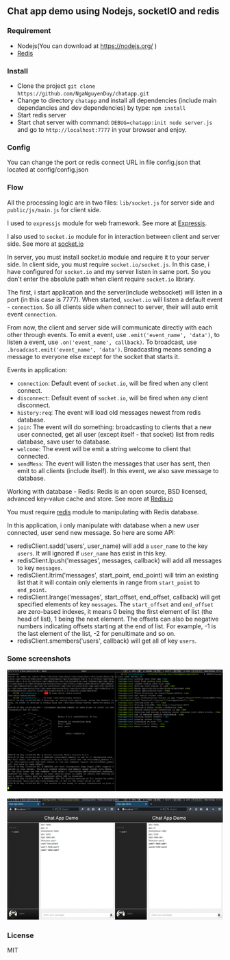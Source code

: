 ## Chat app demo using Nodejs, socketIO and redis

### Requirement
- Nodejs(You can download at https://nodejs.org/ )
- [Redis](http://redis.io/)

### Install
-  Clone the project `git clone https://github.com/NgaNguyenDuy/chatapp.git`
-  Change to directory `chatapp` and install all dependencies (include main dependancies and dev dependencies) by type: `npm install`
-  Start redis server
-  Start chat server with command: `DEBUG=chatapp:init node server.js` and go to `http://localhost:7777` in your browser and enjoy.


### Config
You can change the port or redis connect URL in file config.json that located
at config/config.json

### Flow
All the processing logic are in two files: `lib/socket.js` for server side
and `public/js/main.js` for client side.

I used to `expressjs` module for web framework. See more at [Expressjs](http://expressjs.com/).

I also used to `socket.io` module for in interaction between client and server
side. See more at [socket.io](http://socket.io)


In server, you must install socket.io module and require it to your server
side. In client side, you must require `socket.io/socket.js`. In this case, i
have configured for `socket.io` and my server listen in same port. So you
don't enter the absolute path when client require `socket.io` library.


The first, i start application and the server(include websocket) will listen in a port (in this case
is 7777). When started, `socket.io` will listen a default event -
`connection`. So all clients side when connect to server, their will auto emit
event `connection`.


From now, the client and server side will communicate directly with each other
through events. To emit a event, use `.emit('event_name', 'data')`, to listen
a event, use `.on('event_name', callback)`. To broadcast, use
`.broadcast.emit('event_name', 'data')`. Broadcasting means sending a
message to everyone else except for the socket that starts it.


Events in application:
- `connection`: Default event of `socket.io`, will be fired when any client
connect.
- `disconnect`: Default event of `socket.io`, will be fired when any client
disconnect.
- `history:req`: The event will load old messages newest from redis database.
- `join`: The event will do something: broadcasting to clients that a new user
connected, get all user (except itself - that socket) list from redis
database, save user to database.
- `welcome`: The event will be emit a string welcome to client that connected.
- `sendMess`: The event will listen the messages that user has sent, then emit to
  all clients (include itself). In this event, we also save message to database.


Working with database - Redis: Redis is an open source, BSD licensed, advanced
key-value cache and store. See more at [Redis.io](http://redis.io)

You must require [redis](https://github.com/mranney/node_redis) module to
manipulating with Redis database.

In this application, i only manipulate with database when a new user
connected, user send new message. So here are some API:
- redisClient.sadd('users', user_name) will add a `user_name` to the key
`users`. It will ignored if `user_name` has exist in this key.
- redisClient.lpush('messages', messages, callback) will add all messages to
key `messages`.
- redisClient.ltrim('messages', start_point, end_point) will trim an existing
list that it will contain only elements in range from `start_point` to
`end_point`.
- redisClient.lrange('messages', start_offset, end_offset, callback) will get
  specified elements of key `messages`. The `start_offset` and `end_offset`
  are zero-based indexes, it means 0 being the first element of list (the head
  of list), 1 being the next element.
  The offsets can also be negative numbers indicating offsets starting at the
  end of list. For example, -1 is the last element of the list, -2 for
  penultimate and so on.
- redisClient.smembers('users', callback) will get all of key `users`.


### Some screenshots
![Screenshot1](https://github.com/NgaNguyenDuy/chatapp/blob/master/screenshots/2015-05-06-151424_1366x768_scrot.png)

![Screenshots2](https://github.com/NgaNguyenDuy/chatapp/blob/master/screenshots/2015-05-06-151544_1366x768_scrot.png)


### License 
MIT

